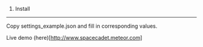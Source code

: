 1. Install
----------
Copy settings_example.json and fill in corresponding values.

Live demo (here)[http://www.spacecadet.meteor.com]